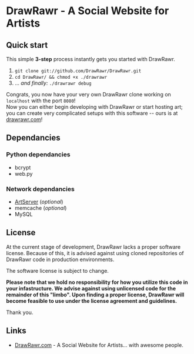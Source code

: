 # __DrawRawr__ - A Social Website for Artists

Quick start
-----------

This simple **3-step** process instantly gets you started with DrawRawr.

1. `git clone git://github.com/DrawRawr/DrawRawr.git`
2. `cd DrawRawr/ && chmod +x ./drawrawr`
3. ... *and finally:* `./drawrawr debug`

Congrats, you now have your very own DrawRawr clone working on `localhost` with the port `8080`!<br/>
Now you can either begin developing with DrawRawr or start hosting art; you can create very complicated setups with this software -- ours is at [drawrawr.com](http://www.drawrawr.com/)!


Dependancies
------------

### Python dependancies
* bcrypt
* web.py

### Network dependancies
* [ArtServer](https://github.com/DrawRawr/ArtServer) (*optional*)
* memcache (*optional*)
* MySQL


License
-------

At the current stage of development, DrawRawr lacks a proper software license. 
Because of this, it is advised against using cloned repositories of DrawRawr code in production environments.

The software license is subject to change.

**Please note that we hold no responsibility for how you utilize this code in your
infastructure. We advise against using unlicensed code for the remainder of this "limbo".
Upon finding a proper license, DrawRawr will become feasible to use under the license
agreement and guidelines.**

Thank you.


Links
-----

* [DrawRawr.com](http://www.drawrawr.com/) - A Social Website for Artists... with awesome people.